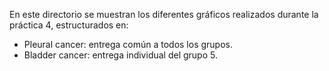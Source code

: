 En este directorio se muestran los diferentes gráficos realizados durante la práctica 4, estructurados en:
- Pleural cancer: entrega común a todos los grupos.
- Bladder cancer: entrega individual del grupo 5.

